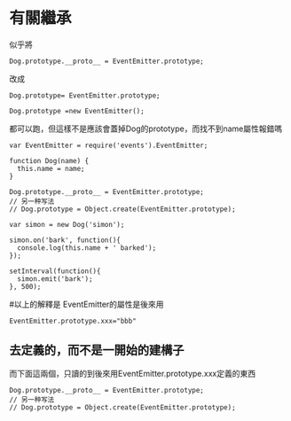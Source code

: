 # 有關繼承

似乎將
```
Dog.prototype.__proto__ = EventEmitter.prototype;
```
改成
```
Dog.prototype= EventEmitter.prototype;

Dog.prototype =new EventEmitter();
```
都可以跑，但這樣不是應該會蓋掉Dog的prototype，而找不到name屬性報錯嗎

```
var EventEmitter = require('events').EventEmitter;

function Dog(name) {
  this.name = name;
}

Dog.prototype.__proto__ = EventEmitter.prototype;
// 另一种写法
// Dog.prototype = Object.create(EventEmitter.prototype);

var simon = new Dog('simon');

simon.on('bark', function(){
  console.log(this.name + ' barked');
});

setInterval(function(){
  simon.emit('bark');
}, 500);
```

#以上的解釋是
EventEmitter的屬性是後來用
```
EventEmitter.prototype.xxx="bbb"
```
去定義的，而不是一開始的建構子
----------------

而下面這兩個，只讀的到後來用EventEmitter.prototype.xxx定義的東西
```
Dog.prototype.__proto__ = EventEmitter.prototype;
// 另一种写法
// Dog.prototype = Object.create(EventEmitter.prototype);

```
